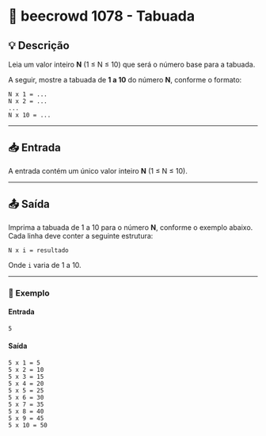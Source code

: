 # 📝 beecrowd 1078 - Tabuada

## 💡 Descrição

Leia um valor inteiro **N** (1 ≤ N ≤ 10) que será o número base para a tabuada.  

A seguir, mostre a tabuada de **1 a 10** do número **N**, conforme o formato:

```
N x 1 = ...
N x 2 = ...
...
N x 10 = ...
```

---

## 📥 Entrada

A entrada contém um único valor inteiro **N** (1 ≤ N ≤ 10).

---

## 📤 Saída

Imprima a tabuada de 1 a 10 para o número **N**, conforme o exemplo abaixo. Cada linha deve conter a seguinte estrutura:

```
N x i = resultado
```

Onde `i` varia de 1 a 10.

---

### 🔢 Exemplo

#### Entrada
```
5
```

#### Saída
```
5 x 1 = 5
5 x 2 = 10
5 x 3 = 15
5 x 4 = 20
5 x 5 = 25
5 x 6 = 30
5 x 7 = 35
5 x 8 = 40
5 x 9 = 45
5 x 10 = 50
```
